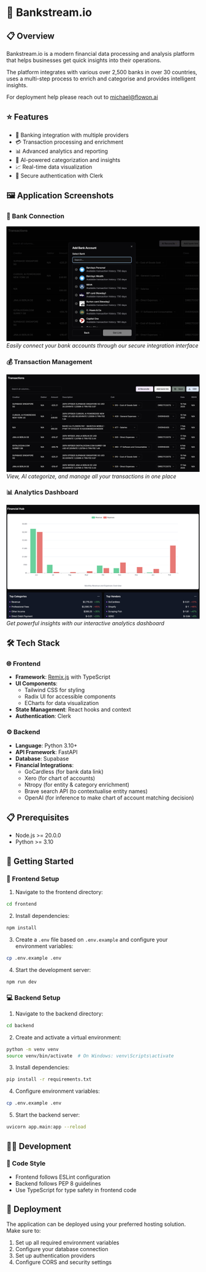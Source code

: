 # 🏦 Bankstream.io

## 📋 Overview
Bankstream.io is a modern financial data processing and analysis platform that helps businesses get quick insights into their operations. 

The platform integrates with various over 2,500 banks in over 30 countries, uses a multi-step process to enrich and categorise and provides intelligent insights.

For deployment help please reach out to michael@flowon.ai

## ⭐ Features
- 🏦 Banking integration with multiple providers
- 💳 Transaction processing and enrichment
- 📊 Advanced analytics and reporting
- 🤖 AI-powered categorization and insights
- 📈 Real-time data visualization
- 🔐 Secure authentication with Clerk

## 🖼️ Application Screenshots

### 🔗 Bank Connection
![Add Bank Interface](app_ui/add_bank.png)
*Easily connect your bank accounts through our secure integration interface*

### 💰 Transaction Management
![Transactions Interface](app_ui/transactions.png)
*View, AI categorize, and manage all your transactions in one place*

### 📊 Analytics Dashboard
![Analysis Dashboard](app_ui/analysis.png)
*Get powerful insights with our interactive analytics dashboard*

## 🛠️ Tech Stack

### 🌐 Frontend
- **Framework**: [Remix.js](https://remix.run/) with TypeScript
- **UI Components**: 
  - Tailwind CSS for styling
  - Radix UI for accessible components
  - ECharts for data visualization
- **State Management**: React hooks and context
- **Authentication**: Clerk

### ⚙️ Backend
- **Language**: Python 3.10+
- **API Framework**: FastAPI
- **Database**: Supabase
- **Financial Integrations**:
  - GoCardless (for bank data link)
  - Xero (for chart of accounts)
  - Ntropy (for entity & category enrichment)
  - Brave search API (to contextualise entity names)
  - OpenAI (for inference to make chart of account matching decision)

## 📋 Prerequisites
- Node.js >= 20.0.0
- Python >= 3.10

## 🚀 Getting Started

### 🎨 Frontend Setup
1. Navigate to the frontend directory:
```bash
cd frontend
```

2. Install dependencies:
```bash
npm install
```

3. Create a `.env` file based on `.env.example` and configure your environment variables:
```bash
cp .env.example .env
```

4. Start the development server:
```bash
npm run dev
```

### 💻 Backend Setup
1. Navigate to the backend directory:
```bash
cd backend
```

2. Create and activate a virtual environment:
```bash
python -m venv venv
source venv/bin/activate  # On Windows: venv\Scripts\activate
```

3. Install dependencies:
```bash
pip install -r requirements.txt
```

4. Configure environment variables:
```bash
cp .env.example .env
```

5. Start the backend server:
```bash
uvicorn app.main:app --reload
```

## 👨‍💻 Development

### 📝 Code Style
- Frontend follows ESLint configuration
- Backend follows PEP 8 guidelines
- Use TypeScript for type safety in frontend code

## 🚀 Deployment
The application can be deployed using your preferred hosting solution. Make sure to:
1. Set up all required environment variables
2. Configure your database connection
3. Set up authentication providers
4. Configure CORS and security settings
